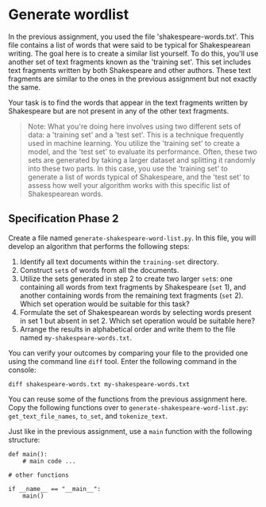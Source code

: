 # Generate wordlist

In the previous assignment, you used the file 'shakespeare-words.txt'. This file contains a list of words that were said to be typical for Shakespearean writing. The goal here is to create a similar list yourself. To do this, you'll use another set of text fragments known as the 'training set'. This set includes text fragments written by both Shakespeare and other authors. These text fragments are similar to the ones in the previous assignment but not exactly the same.

Your task is to find the words that appear in the text fragments written by Shakespeare but are not present in any of the other text fragments.

> Note: What you're doing here involves using two different sets of data: a 'training set' and a 'test set'. This is a technique frequently used in machine learning. You utilize the 'training set' to create a model, and the 'test set' to evaluate its performance. Often, these two sets are generated by taking a larger dataset and splitting it randomly into these two parts. In this case, you use the 'training set' to generate a list of words typical of Shakespeare, and the 'test set' to assess how well your algorithm works with this specific list of Shakespearean words.

## Specification Phase 2

Create a file named `generate-shakespeare-word-list.py`. In this file, you will develop an algorithm that performs the following steps:

1. Identify all text documents within the `training-set` directory.
2. Construct `set`s of words from all the documents.
3. Utilize the sets generated in step 2 to create two larger `set`s: one containing all words from text fragments by Shakespeare (`set` 1), and another containing words from the remaining text fragments (`set` 2). Which set operation would be suitable for this task?
4. Formulate the set of Shakespearean words by selecting words present in set 1 but absent in set 2. Which set operation would be suitable here?
5. Arrange the results in alphabetical order and write them to the file named `my-shakespeare-words.txt`.

You can verify your outcomes by comparing your file to the provided one using the command line `diff` tool. Enter the following command in the console:

```
diff shakespeare-words.txt my-shakespeare-words.txt
```

You can reuse some of the functions from the previous assignment here. Copy the following functions over to `generate-shakespeare-word-list.py`: `get_text_file_names`, `to_set`, and `tokenize_text`.

Just like in the previous assignment, use a `main` function with the following structure:

```
def main():
    # main code ...

# other functions

if __name__ == "__main__":
    main()
```
